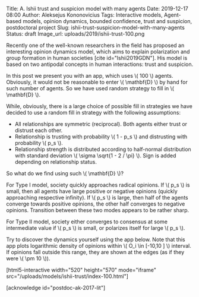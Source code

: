 Title: A. Ishii trust and suspicion model with many agents
Date: 2019-12-17 08:00
Author: Aleksejus Kononovicius
Tags: Interactive models, Agent-based models, opinion dynamics, bounded confidence, trust and suspicion, postdoctoral project
Slug: ishii-trust-suspicion-model-with-many-agents
Status: draft
Image_url: uploads/2019/ishii-trust-100.png

Recently one of the well-known researchers in the field has proposed an
interesting opinion dynamics model, which aims to explain polarization and group
formation in human societies [cite id="Ishii2019GDN"]. His model is based on two
antipodal concepts in human interactions: trust and suspicion.

In this post we present you with an app, which uses \\\( 100 \\\) agents.
Obviously, it would not be reasonable to enter \\\( \mathbf{D} \\\) by hand for
such number of agents. So we have used random strategy to fill in
\\\( \mathbf{D} \\\).<!--more-->

While, obviously, there is a large choice of possible fill in strategies we have
decided to use a random fill in strategy with the following assumptions:

* All relationships are symmetric (reciprocal). Both agents either trust or
distrust each other.
* Relationship is trusting with probability \\\( 1 - p\_s \\\) and distrusting
with probability \\\( p\_s \\\).
* Relationship strength is distributed according to half-normal distribution
with standard deviation \\\( \sigma \sqrt{1 - 2 / \pi} \\\). Sign is added
depending on relationship status.

So what do we find using such \\\( \mathbf{D} \\\)?

For Type I model, society
quickly approaches radical opinions. If \\\( p\_s \\\) is small, then all agents
have large positive or negative opinions (quickly approaching respective
infinity). If \\\( p\_s \\\) is large, then half of the agents converge towards
positive opinions, the other half converges to negative opinions. Transition
between these two modes appears to be rather sharp.

For Type II model, society either converges to consensus at some intermediate
value if \\\( p\_s \\\) is small, or polarizes itself for large \\\( p\_s \\\).

Try to discover the dynamics yourself using the app below. Note that this app
plots logarithmic density of opinions within \\\( O\_i \in [-10,10 ] \\\)
interval. If opinions fall outside this range, they are shown at the edges (as
if they were \\\( \pm 10 \\\)).

[html5-interactive width="520" height="570" mode="iframe"
src="/uploads/models/ishii-trust/index-100.html"]

[acknowledge id="postdoc-ak-2017-lit"]

